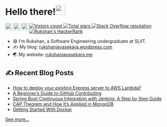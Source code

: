 <!--
**rukshan99/rukshan99** is a ✨ _special_ ✨ repository because its `README.md` (this file) appears on your GitHub profile.-->

# Hello there!<img src="https://raw.githubusercontent.com/MartinHeinz/MartinHeinz/master/wave.gif" width="30px">

<!-- Social media -->
<a href="https://www.linkedin.com/in/rukshanjayasekara/">
  <img align="left" alt="Rukshan's's Linkedin" width="22px" src="https://raw.githubusercontent.com/peterthehan/peterthehan/master/assets/linkedin.svg" />
</a>
<a href="https://www.linkedin.com/in/rukshanjayasekara/">
  <img align="left" alt="Rukshan's's Linkedin" width="22px" src="https://raw.githubusercontent.com/peterthehan/peterthehan/master/assets/twitter.svg" />
</a>
<a href="https://www.facebook.com/rukshan.jayasekara.1690/">
  <img align="left" alt="Rukshan's's Facebook" width="22px" src="https://raw.githubusercontent.com/peterthehan/peterthehan/master/assets/facebook.svg" />
</a>
<p>
<!-- count visitors -->
<a href="https://visitor-badge.glitch.me/badge?page_id=rukshan99.rukshan99">
  <img alt="Vistors count" src="https://visitor-badge.glitch.me/badge?page_id=rukshan99.rukshan99">
</a>

<!-- GitHub starts count -->
<a href="https://img.shields.io/github/stars/rukshan99?style=social">
  <img alt="Total stars" src="https://img.shields.io/github/stars/rukshan99?style=flat&logo=github&color=6e5494">
</a>  
  
<!-- display GitHub followers
<a href="https://github.com/Rukshan99?tab=followers">
  <img alt="GitHub followers" src="https://img.shields.io/github/followers/Rukshan99?color=green&logo=github">
</a> -->  
  
<!-- display Stack Overflow reputation -->
<a href="https://stackoverflow.com/users/14143312/">
  <img alt="Stack Overflow reputation" src="https://img.shields.io/stackexchange/stackoverflow/r/14143312?color=orange&label=reputation&logo=stackoverflow">
</a>

<!-- Shield for HackerRank -->
<a href="https://www.hackerrank.com/IT19129204">
  <img alt ="Rukshan's HackerRank" src="https://img.shields.io/badge/HackerRank-&#9734&#9734&#9734&#9734&#9734-brightgreen?style=flat&logo=hackerrank">
</a>  
</p>

- 😄 I’m Rukshan, a Software Engineering undergraduate at SLIIT.
- ✍️ My blog: [rukshanjayasekara.wordpress.com](https://www.rukshanjayasekara.wordpress.com)
- 🌏 My website: [rukshanjayasekara.me](http://rukshanjayasekara.me/)

## &#x270d; Recent Blog Posts
<!-- BLOG-POST-LIST:START -->
- [How to deploy your existing Express server to AWS Lambda?](https://rukshanjayasekara.wordpress.com/2021/07/23/how-to-deploy-your-existing-express-server-to-aws-lambda/)
- [A Beginner’s Guide to GitHub Contributing](https://rukshanjayasekara.wordpress.com/2021/05/02/a-beginners-guide-to-github-contributing/)
- [Spring Boot Continuous Integration with Jenkins: A Step by Step Guide](https://rukshanjayasekara.wordpress.com/2021/03/17/spring-boot-continuous-integration-with-jenkins-a-step-by-step-guide/)
- [CAP Theorem and How It’s Applied in MongoDB](https://rukshanjayasekara.wordpress.com/2021/03/06/cap-theorem-and-how-its-applied-in-mongodb/)
- [Getting Started With Docker](https://rukshanjayasekara.wordpress.com/2021/03/01/getting-started-with-docker/)
<!-- BLOG-POST-LIST:END -->
[See more...](https://www.rukshanjayasekara.wordpress.com/blog)

<!-- ## &#x1f4c8; GitHub Stats
<img align="left" height="210" src="https://github-readme-stats.vercel.app/api/top-langs/?username=rukshan99&hide=ejs,html,css,handlebars,scss,less,ruby&title_color=ffffff&text_color=c9cacc&icon_color=2bbc8a&bg_color=1d1f21" /> 
<hr />
<img align="center" src="https://github-readme-stats.vercel.app/api?username=rukshan99&show_icons=true&line_height=27&count_private=true&title_color=ffffff&text_color=c9cacc&icon_color=2bbc8a&bg_color=1d1f21" alt="Rukshan's GitHub Stats" />
-->


